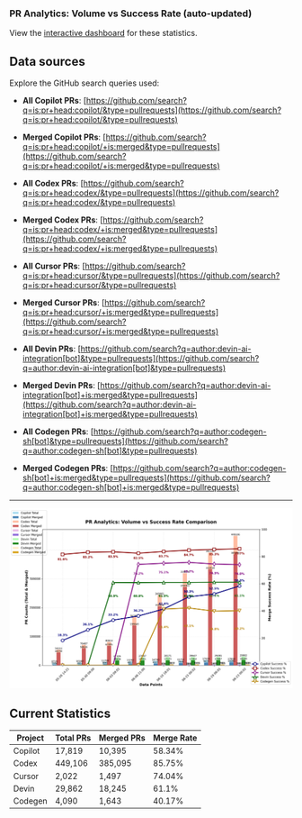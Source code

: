 ### PR Analytics: Volume vs Success Rate (auto-updated)

View the [interactive dashboard](https://aavetis.github.io/ai-pr-watcher/) for these statistics.

## Data sources

Explore the GitHub search queries used:



- **All Copilot PRs**: [https://github.com/search?q=is:pr+head:copilot/&type=pullrequests](https://github.com/search?q=is:pr+head:copilot/&type=pullrequests)
- **Merged Copilot PRs**: [https://github.com/search?q=is:pr+head:copilot/+is:merged&type=pullrequests](https://github.com/search?q=is:pr+head:copilot/+is:merged&type=pullrequests)
  

- **All Codex PRs**: [https://github.com/search?q=is:pr+head:codex/&type=pullrequests](https://github.com/search?q=is:pr+head:codex/&type=pullrequests)
- **Merged Codex PRs**: [https://github.com/search?q=is:pr+head:codex/+is:merged&type=pullrequests](https://github.com/search?q=is:pr+head:codex/+is:merged&type=pullrequests)
  

- **All Cursor PRs**: [https://github.com/search?q=is:pr+head:cursor/&type=pullrequests](https://github.com/search?q=is:pr+head:cursor/&type=pullrequests)
- **Merged Cursor PRs**: [https://github.com/search?q=is:pr+head:cursor/+is:merged&type=pullrequests](https://github.com/search?q=is:pr+head:cursor/+is:merged&type=pullrequests)
  

- **All Devin PRs**: [https://github.com/search?q=author:devin-ai-integration[bot]&type=pullrequests](https://github.com/search?q=author:devin-ai-integration[bot]&type=pullrequests)
- **Merged Devin PRs**: [https://github.com/search?q=author:devin-ai-integration[bot]+is:merged&type=pullrequests](https://github.com/search?q=author:devin-ai-integration[bot]+is:merged&type=pullrequests)
  

- **All Codegen PRs**: [https://github.com/search?q=author:codegen-sh[bot]&type=pullrequests](https://github.com/search?q=author:codegen-sh[bot]&type=pullrequests)
- **Merged Codegen PRs**: [https://github.com/search?q=author:codegen-sh[bot]+is:merged&type=pullrequests](https://github.com/search?q=author:codegen-sh[bot]+is:merged&type=pullrequests)
  

---

![chart](docs/chart.png)

## Current Statistics

| Project | Total PRs | Merged PRs | Merge Rate |
| ------- | --------- | ---------- | ---------- |
| Copilot | 17,819 | 10,395 | 58.34% |
| Codex | 449,106 | 385,095 | 85.75% |
| Cursor | 2,022 | 1,497 | 74.04% |
| Devin | 29,862 | 18,245 | 61.1% |
| Codegen | 4,090 | 1,643 | 40.17% |